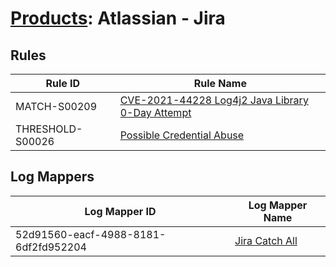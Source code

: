 # [Products](README.md): Atlassian - Jira

## Rules

|Rule ID|Rule Name|
|----|----|
|MATCH-S00209|[CVE-2021-44228 Log4j2 Java Library 0-Day Attempt](../rules/MATCH-S00209.md)|
|THRESHOLD-S00026|[Possible Credential Abuse](../rules/THRESHOLD-S00026.md)|


## Log Mappers

|Log Mapper ID|Log Mapper Name|
|----|----|
|52d91560-eacf-4988-8181-6df2fd952204|[Jira Catch All](../mappings/52d91560-eacf-4988-8181-6df2fd952204.md)|


